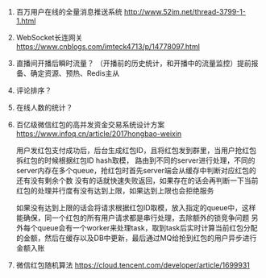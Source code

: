 
1. 百万用户在线的全量消息推送系统
    http://www.52im.net/thread-3799-1-1.html

2. WebSocket长连网关
   https://www.cnblogs.com/imteck4713/p/14778097.html

3. 直播间开播后瞬时流量？
   （开播前的历史统计，和开播中的流量监控）提前报备、确定资源、预热、Redis主从

4. 评论排序？
    
5. 在线人数的统计？

6. 百亿级微信红包的高并发资金交易系统设计方案
   https://www.infoq.cn/article/2017hongbao-weixin
    
    用户发红包支付成功后，后台生成红包ID，且将红包发到群里，当用户抢红包拆红包的时候根据红包ID hash取模，
    路由到不同的server进行处理，不同的server内存在多个queue，抢红包时首先server端会从缓存中判断对应红包的还有没有剩余个数
    没有的话就快速失败返回，如果存在的话会再判断一下当前红包的处理并行度有没有达到上限，如果达到上限也会拒绝服务

    如果没有达到上限的话会将请求根据红包ID取模，放入指定的queue中，这样能确保，同一个红包的所有用户请求都是串行处理，去除额外的锁竞争问题
    另外每个queue会有一个worker来处理task，取到task后实时计算当前红包分配的金额，然后在缓存以及DB中更新，最后通过MQ给抢到红包的用户异步进行金额入账
    
7. 微信红包随机算法
   https://cloud.tencent.com/developer/article/1699931